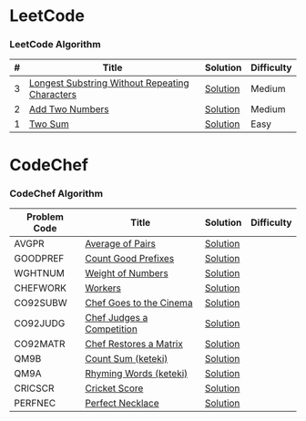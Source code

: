 LeetCode
========

### LeetCode Algorithm


| # | Title | Solution | Difficulty |
|---| ----- | -------- | ---------- |
|3|[Longest Substring Without Repeating Characters](https://leetcode.com/problems/longest-substring-without-repeating-characters/) | [Solution](./src/main/java/com/leetcode/pankajmahato/_3_Longest_Substring_Without_Repeating_Characters.java)|Medium|
|2|[Add Two Numbers](https://leetcode.com/problems/add-two-numbers/) | [Solution](./src/main/java/com/leetcode/pankajmahato/_2_Add_Two_Numbers.java)|Medium|
|1|[Two Sum](https://leetcode.com/problems/two-sum/) | [Solution](./src/main/java/com/leetcode/pankajmahato/_1_Two_Sum.java)|Easy|


CodeChef
========

### CodeChef Algorithm


|Problem Code | Title | Solution | Difficulty |
|---| ----- | -------- | ---------- |
|AVGPR|[Average of Pairs](https://www.codechef.com/APRIL18B/problems/AVGPR) | [Solution](./src/main/java/com/codechef/pankajmahato/april18b/AverageOfPairs.java)||
|GOODPREF|[Count Good Prefixes](https://www.codechef.com/APRIL18B/problems/GOODPREF) | [Solution](./src/main/java/com/codechef/pankajmahato/april18b/GoodPrefix.java)||
|WGHTNUM|[Weight of Numbers](https://www.codechef.com/APRIL18B/problems/WGHTNUM) | [Solution](./src/main/java/com/codechef/pankajmahato/april18b/WeightOfNumbers.java)||
|CHEFWORK|[Workers](https://www.codechef.com/APRIL18B/problems/CHEFWORK) | [Solution](./src/main/java/com/codechef/pankajmahato/april18b/Workers.java)||
|CO92SUBW|[Chef Goes to the Cinema](https://www.codechef.com/COOK92B/problems/CO92SUBW) | [Solution](./src/main/java/com/codechef/pankajmahato/cook92b/ChefCinema.java)||
|CO92JUDG|[Chef Judges a Competition](https://www.codechef.com/COOK92B/problems/CO92JUDG) | [Solution](./src/main/java/com/codechef/pankajmahato/cook92b/ChefJudge.java)||
|CO92MATR|[Chef Restores a Matrix](https://www.codechef.com/COOK92B/problems/CO92MATR) | [Solution](./src/main/java/com/codechef/pankajmahato/cook92b/ChefMatrix.java)||
|QM9B|[Count Sum (keteki)](https://www.codechef.com/KQM92018/problems/QM9B) | [Solution](./src/main/java/com/codechef/pankajmahato/kqm92018/CountSum.java)||
|QM9A|[Rhyming Words (keteki)](https://www.codechef.com/KQM92018/problems/QM9A) | [Solution](./src/main/java/com/codechef/pankajmahato/kqm92018/RhymingWords.java)||
|CRICSCR|[Cricket Score](https://www.codechef.com/LOCAPR18/problems/CRICSCR) | [Solution](./src/main/java/com/codechef/pankajmahato/locapr18/CricketScore.java)||
|PERFNEC|[Perfect Necklace](https://www.codechef.com/LOCAPR18/problems/PERFNEC) | [Solution](./src/main/java/com/codechef/pankajmahato/locapr18/PerfectNecklace.java)||
